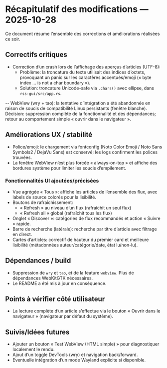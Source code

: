 # Récapitulatif des modifications — 2025-10-28

Ce document résume l’ensemble des corrections et améliorations réalisées ce soir.

## Correctifs critiques

- Correction d’un crash lors de l’affichage des aperçus d’articles (UTF-8):
  - Problème: la troncature du texte utilisait des indices d’octets, provoquant un panic sur les caractères accentués/emoji (« byte index … is not a char boundary »).
  - Solution: troncature Unicode-safe via `.chars()` avec ellipse, dans `rss-gui/src/app.rs`.

-- WebView (wry + tao): la tentative d’intégration a été abandonnée en raison de soucis de compatibilité Linux persistants (fenêtre blanche). Décision: suppression complète de la fonctionnalité et des dépendances; retour au comportement simple « ouvrir dans le navigateur ».

## Améliorations UX / stabilité

- Police/emoji: le chargement via fontconfig (Noto Color Emoji / Noto Sans Symbols2 / DejaVu Sans) est conservé; les logs confirment les polices trouvées.
- La fenêtre WebView n’est plus forcée « always-on-top » et affiche des bordures système pour limiter les soucis d’empilement.

### Fonctionnalités UI ajoutées/précisées

- Vue agrégée « Tous »: affiche les articles de l’ensemble des flux, avec labels de source colorés pour la lisibilité.
- Boutons de rafraîchissement:
  - « Refresh » au niveau d’un flux (rafraîchit un seul flux)
  - « Refresh all » global (rafraîchit tous les flux)
- Onglet « Discover »: catégories de flux recommandés et action « Suivre » rapide.
- Barre de recherche (latérale): recherche par titre d’article avec filtrage en direct.
- Cartes d’articles: correctif de hauteur du premier card et meilleure lisibilité (métadonnées auteur/catégorie/date, état lu/non-lu).

## Dépendances / build

- Suppression de `wry` et `tao`, et de la feature `webview`. Plus de dépendances WebKitGTK nécessaires.
 - Le README a été mis à jour en conséquence.

## Points à vérifier côté utilisateur

- La lecture complète d’un article s’effectue via le bouton « Ouvrir dans le navigateur » (navigateur par défaut du système).

## Suivis/Idées futures

- Ajouter un bouton « Test WebView (HTML simple) » pour diagnostiquer localement le rendu.
- Ajout d’un toggle DevTools (wry) et navigation back/forward.
- Eventuelle intégration d’un mode Wayland explicite si disponible.
